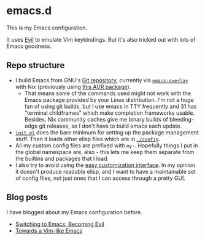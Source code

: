 # emacs.d

This is my Emacs configuration.

It uses [Evil](http://www.emacswiki.org/emacs/Evil) to emulate Vim keybindings. But it's also tricked out with lots of Emacs goodness.

## Repo structure

- I build Emacs from GNU's [Git repository](http://savannah.gnu.org/git/?group=emacs), currently via [`emacs-overlay`](https://github.com/nix-community/emacs-overlay/) with Nix (previously using [this AUR package](https://aur.archlinux.org/packages/emacs-git/)).
  - That means some of the commands used might not work with the Emacs package provided by your Linux distribution. I'm not a huge fan of using git builds, but I use emacs in TTY frequently and 31 has "terminal childframes" which make completion frameworks usable. Besides, Nix community caches give me binary builds of bleeding-edge git releases, so I don't have to build emacs each update.
- [`init.el`](./init.el) does the bare minimum for setting up the package management stuff. Then it loads other elisp files which are in [`./config`](./config).
- All my custom config files are prefixed with `my-`. Hopefully things I put in the global namespace are, also - this lets me keep them separate from the builtins and packages that I load.
- I also try to avoid using the [easy customization interface](https://www.gnu.org/software/emacs/manual/html_node/emacs/Easy-Customization.html). In my opinion it doesn't produce readable elisp, and I want to have a maintainable set of config files, not just ones that I can access through a pretty GUI.

## Blog posts

I have blogged about my Emacs configuration before.

- [Switching to Emacs: Becoming Evil](http://nathantypanski.com/blog/2014-07-02-switching-to-emacs.html)
- [Towards a Vim-like Emacs](nathantypanski.com/blog/2014-08-03-a-vim-like-emacs-config.html)
